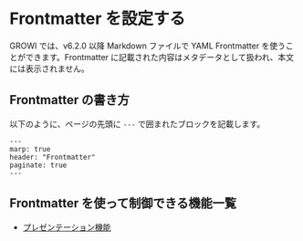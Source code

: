 # Frontmatter を設定する

GROWI では、v6.2.0 以降 Markdown ファイルで YAML Frontmatter を使うことができます。Frontmatter に記載された内容はメタデータとして扱われ、本文には表示されません。

## Frontmatter の書き方

以下のように、ページの先頭に `---` で囲まれたブロックを記載します。

~~~frontmatter
---
marp: true
header: "Frontmatter"
paginate: true
---
~~~

## Frontmatter を使って制御できる機能一覧

- [プレゼンテーション機能](/ja/guide/features/presentation.html)
